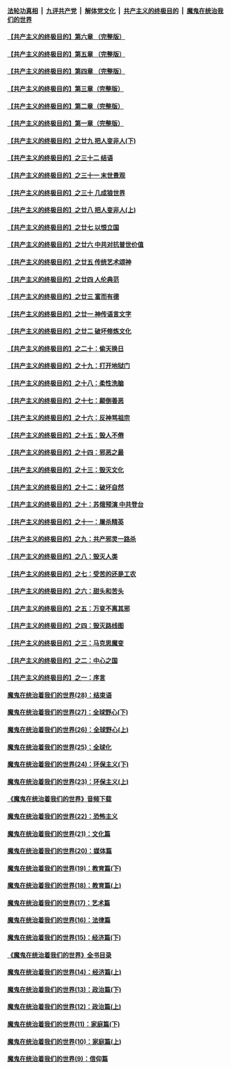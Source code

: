 ####  [法轮功真相](../../../../basic/blob/master/README.md?t=03310201) &nbsp;|&nbsp; [九评共产党](../../../../9ping.md/blob/master/README.md?t=03310201) &nbsp;|&nbsp; [解体党文化](../../../../jtdwh.md/blob/master/README.md?t=03310201)  &nbsp;|&nbsp; [共产主义的终极目的](../../../../gczydzjmd.md/blob/master/README.md?t=03310201) &nbsp;|&nbsp; [魔鬼在统治我们的世界](../../../../mgztzwmdsj.md/blob/master/README.md?t=03310201) 

#### [【共产主义的终极目的】第六章 （完整版）](../pages/nsc422/n11428913.md?t=03310201) 

#### [【共产主义的终极目的】第五章 （完整版）](../pages/nsc422/n11428912.md?t=03310201) 

#### [【共产主义的终极目的】第四章 （完整版）](../pages/nsc422/n11428907.md?t=03310201) 

#### [【共产主义的终极目的】第三章（完整版）](../pages/nsc422/n11428848.md?t=03310201) 

#### [【共产主义的终极目的】第二章（完整版）](../pages/nsc422/n11428831.md?t=03310201) 

#### [【共产主义的终极目的】第一章（完整版）](../pages/nsc422/n11417651.md?t=03310201) 

#### [【共产主义的终极目的】之廿九 把人变非人(下)](../pages/nsc422/n11344140.md?t=03310201) 

#### [【共产主义的终极目的】之三十二 结语](../pages/nsc422/n11360535.md?t=03310201) 

#### [【共产主义的终极目的】之三十一 末世景观](../pages/nsc422/n11351129.md?t=03310201) 

#### [【共产主义的终极目的】之三十 几成狼世界](../pages/nsc422/n11348280.md?t=03310201) 

#### [【共产主义的终极目的】之廿八 把人变非人(上)](../pages/nsc422/n11340492.md?t=03310201) 

#### [【共产主义的终极目的】之廿七 以恨立国](../pages/nsc422/n11336944.md?t=03310201) 

#### [【共产主义的终极目的】之廿六 中共对抗普世价值](../pages/nsc422/n11324785.md?t=03310201) 

#### [【共产主义的终极目的】之廿五 传统艺术颂神](../pages/nsc422/n11296396.md?t=03310201) 

#### [【共产主义的终极目的】之廿四 人伦典范](../pages/nsc422/n11296397.md?t=03310201) 

#### [【共产主义的终极目的】之廿三 富而有德](../pages/nsc422/n11283598.md?t=03310201) 

#### [【共产主义的终极目的】之廿一 神传语言文字](../pages/nsc422/n11263265.md?t=03310201) 

#### [【共产主义的终极目的】之廿二 破坏修炼文化](../pages/nsc422/n11245728.md?t=03310201) 

#### [【共产主义的终极目的】之二十：偷天换日](../pages/nsc422/n11238846.md?t=03310201) 

#### [【共产主义的终极目的】之十九：打开地狱门](../pages/nsc422/n11206376.md?t=03310201) 

#### [【共产主义的终极目的】之十八：柔性洗脑](../pages/nsc422/n11199994.md?t=03310201) 

#### [【共产主义的终极目的】之十七：颠倒善恶](../pages/nsc422/n11179782.md?t=03310201) 

#### [【共产主义的终极目的】之十六：反神骂祖宗](../pages/nsc422/n11166798.md?t=03310201) 

#### [【共产主义的终极目的】之十五：毁人不倦](../pages/nsc422/n11166792.md?t=03310201) 

#### [【共产主义的终极目的】之十四：邪恶之最](../pages/nsc422/n11150249.md?t=03310201) 

#### [【共产主义的终极目的】之十三：毁灭文化](../pages/nsc422/n11135227.md?t=03310201) 

#### [【共产主义的终极目的】之十二：破坏自然](../pages/nsc422/n11135214.md?t=03310201) 

#### [【共产主义的终极目的】之十：苏俄预演 中共登台](../pages/nsc422/n11118424.md?t=03310201) 

#### [【共产主义的终极目的】之十一：屠杀精英](../pages/nsc422/n11118442.md?t=03310201) 

#### [【共产主义的终极目的】之九：共产邪灵一路杀](../pages/nsc422/n11114139.md?t=03310201) 

#### [【共产主义的终极目的】之八：毁灭人类](../pages/nsc422/n11108503.md?t=03310201) 

#### [【共产主义的终极目的】之七：受苦的还是工农](../pages/nsc422/n11101809.md?t=03310201) 

#### [【共产主义的终极目的】之六：甜头和苦头](../pages/nsc422/n11096971.md?t=03310201) 

#### [【共产主义的终极目的】之五：万变不离其邪](../pages/nsc422/n11091285.md?t=03310201) 

#### [【共产主义的终极目的】之四：毁灭路线图](../pages/nsc422/n11086284.md?t=03310201) 

#### [【共产主义的终极目的】之三：马克思魔变](../pages/nsc422/n11061941.md?t=03310201) 

#### [【共产主义的终极目的】之二：中心之国](../pages/nsc422/n11047728.md?t=03310201) 

#### [【共产主义的终极目的】之一：序言](../pages/nsc422/n11086077.md?t=03310201) 

#### [魔鬼在统治着我们的世界(28)：结束语](../pages/nsc422/n10936246.md?t=03310201) 

#### [魔鬼在统治着我们的世界(27)：全球野心(下)](../pages/nsc422/n10928319.md?t=03310201) 

#### [魔鬼在统治着我们的世界(26)：全球野心(上)](../pages/nsc422/n10900318.md?t=03310201) 

#### [魔鬼在统治着我们的世界(25)：全球化](../pages/nsc422/n10788205.md?t=03310201) 

#### [魔鬼在统治着我们的世界(24)：环保主义(下)](../pages/nsc422/n10695307.md?t=03310201) 

#### [魔鬼在统治着我们的世界(23)：环保主义(上)](../pages/nsc422/n10688613.md?t=03310201) 

#### [《魔鬼在统治着我们的世界》音频下载](../pages/nsc422/n10635553.md?t=03310201) 

#### [魔鬼在统治着我们的世界(22)：恐怖主义](../pages/nsc422/n10614727.md?t=03310201) 

#### [魔鬼在统治着我们的世界(21)：文化篇](../pages/nsc422/n10597706.md?t=03310201) 

#### [魔鬼在统治着我们的世界(20)：媒体篇](../pages/nsc422/n10586579.md?t=03310201) 

#### [魔鬼在统治着我们的世界(19)：教育篇(下)](../pages/nsc422/n10564808.md?t=03310201) 

#### [魔鬼在统治着我们的世界(18)：教育篇(上)](../pages/nsc422/n10526970.md?t=03310201) 

#### [魔鬼在统治着我们的世界(17)：艺术篇](../pages/nsc422/n10499093.md?t=03310201) 

#### [魔鬼在统治着我们的世界(16)：法律篇](../pages/nsc422/n10485969.md?t=03310201) 

#### [魔鬼在统治着我们的世界(15)：经济篇(下)](../pages/nsc422/n10469975.md?t=03310201) 

#### [《魔鬼在统治着我们的世界》全书目录](../pages/nsc422/n10464261.md?t=03310201) 

#### [魔鬼在统治着我们的世界(14)：经济篇(上)](../pages/nsc422/n10457370.md?t=03310201) 

#### [魔鬼在统治着我们的世界(13)：政治篇(下)](../pages/nsc422/n10448270.md?t=03310201) 

#### [魔鬼在统治着我们的世界(12)：政治篇(上)](../pages/nsc422/n10444576.md?t=03310201) 

#### [魔鬼在统治着我们的世界(11)：家庭篇(下)](../pages/nsc422/n10440961.md?t=03310201) 

#### [魔鬼在统治着我们的世界(10)：家庭篇(上)](../pages/nsc422/n10435448.md?t=03310201) 

#### [魔鬼在统治着我们的世界(9)：信仰篇](../pages/nsc422/n10432159.md?t=03310201) 

